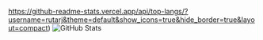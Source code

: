 https://github-readme-stats.vercel.app/api/top-langs/?username=rutarj&theme=default&show_icons=true&hide_border=true&layout=compact)
![GitHub Stats](https://github-readme-stats.vercel.app/api/top-langs/?username=rutarj&theme=default&show_icons=true&hide_border=true&layout=compact)
